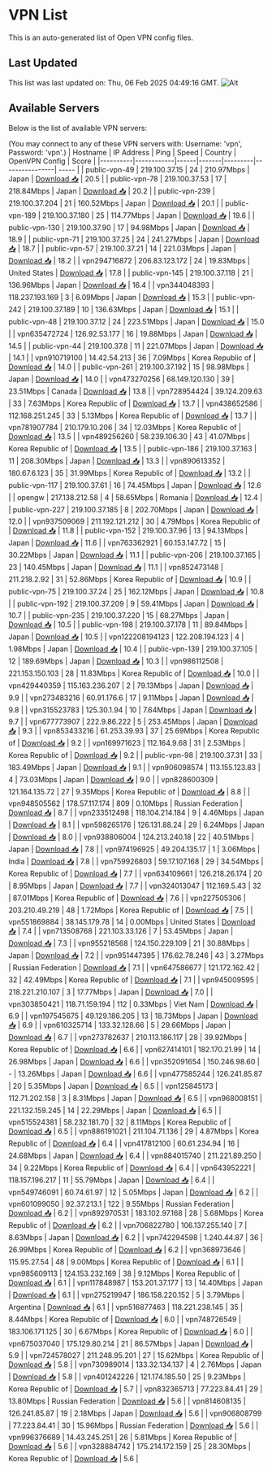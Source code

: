 # VPN List

This is an auto-generated list of Open VPN config files.

## Last Updated

This list was last updated on: Thu, 06 Feb 2025 04:49:16 GMT.
![Alt](https://repobeats.axiom.co/api/embed/186b98318ef1479477931607c1ad7d823f12451f.svg "Repobeats analytics image")

## Available Servers

Below is the list of available VPN servers:

(You may connect to any of these VPN servers with: Username: 'vpn', Password: 'vpn'.)
| Hostname | IP Address | Ping | Speed | Country | OpenVPN Config | Score |
|----------|------------|------|-------|---------|----------------| ----- |
| public-vpn-49 | 219.100.37.15 | 24 | 210.97Mbps | Japan | [Download 📥](./configs/server_0_JP.ovpn) | 20.5 |
| public-vpn-78 | 219.100.37.53 | 17 | 218.84Mbps | Japan | [Download 📥](./configs/server_1_JP.ovpn) | 20.2 |
| public-vpn-239 | 219.100.37.204 | 21 | 160.52Mbps | Japan | [Download 📥](./configs/server_2_JP.ovpn) | 20.1 |
| public-vpn-189 | 219.100.37.180 | 25 | 114.77Mbps | Japan | [Download 📥](./configs/server_3_JP.ovpn) | 19.6 |
| public-vpn-130 | 219.100.37.90 | 17 | 94.98Mbps | Japan | [Download 📥](./configs/server_4_JP.ovpn) | 18.9 |
| public-vpn-71 | 219.100.37.25 | 24 | 241.27Mbps | Japan | [Download 📥](./configs/server_5_JP.ovpn) | 18.7 |
| public-vpn-57 | 219.100.37.21 | 14 | 221.03Mbps | Japan | [Download 📥](./configs/server_6_JP.ovpn) | 18.2 |
| vpn294716872 | 206.83.123.172 | 24 | 19.83Mbps | United States | [Download 📥](./configs/server_7_US.ovpn) | 17.8 |
| public-vpn-145 | 219.100.37.118 | 21 | 136.96Mbps | Japan | [Download 📥](./configs/server_8_JP.ovpn) | 16.4 |
| vpn344048393 | 118.237.193.169 | 3 | 6.09Mbps | Japan | [Download 📥](./configs/server_9_JP.ovpn) | 15.3 |
| public-vpn-242 | 219.100.37.189 | 10 | 136.63Mbps | Japan | [Download 📥](./configs/server_10_JP.ovpn) | 15.1 |
| public-vpn-48 | 219.100.37.12 | 24 | 223.51Mbps | Japan | [Download 📥](./configs/server_11_JP.ovpn) | 15.0 |
| vpn635472724 | 126.92.53.177 | 16 | 19.88Mbps | Japan | [Download 📥](./configs/server_12_JP.ovpn) | 14.5 |
| public-vpn-44 | 219.100.37.8 | 11 | 221.07Mbps | Japan | [Download 📥](./configs/server_13_JP.ovpn) | 14.1 |
| vpn910719100 | 14.42.54.213 | 36 | 7.09Mbps | Korea Republic of | [Download 📥](./configs/server_14_KR.ovpn) | 14.0 |
| public-vpn-261 | 219.100.37.192 | 15 | 98.98Mbps | Japan | [Download 📥](./configs/server_15_JP.ovpn) | 14.0 |
| vpn473270256 | 68.149.120.130 | 39 | 23.51Mbps | Canada | [Download 📥](./configs/server_16_CA.ovpn) | 13.8 |
| vpn728954424 | 39.124.209.63 | 33 | 7.63Mbps | Korea Republic of | [Download 📥](./configs/server_17_KR.ovpn) | 13.7 |
| vpn438652586 | 112.168.251.245 | 33 | 5.13Mbps | Korea Republic of | [Download 📥](./configs/server_18_KR.ovpn) | 13.7 |
| vpn781907784 | 210.179.10.206 | 34 | 12.03Mbps | Korea Republic of | [Download 📥](./configs/server_19_KR.ovpn) | 13.5 |
| vpn489256260 | 58.239.106.30 | 43 | 41.07Mbps | Korea Republic of | [Download 📥](./configs/server_20_KR.ovpn) | 13.5 |
| public-vpn-186 | 219.100.37.163 | 11 | 208.30Mbps | Japan | [Download 📥](./configs/server_21_JP.ovpn) | 13.3 |
| vpn890613352 | 180.67.6.123 | 35 | 31.99Mbps | Korea Republic of | [Download 📥](./configs/server_22_KR.ovpn) | 13.2 |
| public-vpn-117 | 219.100.37.61 | 16 | 74.45Mbps | Japan | [Download 📥](./configs/server_23_JP.ovpn) | 12.6 |
| opengw | 217.138.212.58 | 4 | 58.65Mbps | Romania | [Download 📥](./configs/server_24_RO.ovpn) | 12.4 |
| public-vpn-227 | 219.100.37.185 | 8 | 202.70Mbps | Japan | [Download 📥](./configs/server_25_JP.ovpn) | 12.0 |
| vpn937509069 | 211.192.121.212 | 30 | 4.79Mbps | Korea Republic of | [Download 📥](./configs/server_26_KR.ovpn) | 11.8 |
| public-vpn-152 | 219.100.37.96 | 13 | 94.13Mbps | Japan | [Download 📥](./configs/server_27_JP.ovpn) | 11.6 |
| vpn763362921 | 60.153.147.72 | 15 | 30.22Mbps | Japan | [Download 📥](./configs/server_28_JP.ovpn) | 11.1 |
| public-vpn-206 | 219.100.37.165 | 23 | 140.45Mbps | Japan | [Download 📥](./configs/server_29_JP.ovpn) | 11.1 |
| vpn852473148 | 211.218.2.92 | 31 | 52.86Mbps | Korea Republic of | [Download 📥](./configs/server_30_KR.ovpn) | 10.9 |
| public-vpn-75 | 219.100.37.24 | 25 | 162.12Mbps | Japan | [Download 📥](./configs/server_31_JP.ovpn) | 10.8 |
| public-vpn-192 | 219.100.37.209 | 9 | 59.41Mbps | Japan | [Download 📥](./configs/server_32_JP.ovpn) | 10.7 |
| public-vpn-235 | 219.100.37.220 | 15 | 68.27Mbps | Japan | [Download 📥](./configs/server_33_JP.ovpn) | 10.5 |
| public-vpn-198 | 219.100.37.178 | 11 | 89.84Mbps | Japan | [Download 📥](./configs/server_34_JP.ovpn) | 10.5 |
| vpn122208194123 | 122.208.194.123 | 4 | 1.98Mbps | Japan | [Download 📥](./configs/server_35_JP.ovpn) | 10.4 |
| public-vpn-139 | 219.100.37.105 | 12 | 189.69Mbps | Japan | [Download 📥](./configs/server_36_JP.ovpn) | 10.3 |
| vpn986112508 | 221.153.150.103 | 28 | 11.83Mbps | Korea Republic of | [Download 📥](./configs/server_37_KR.ovpn) | 10.0 |
| vpn429440359 | 115.163.236.207 | 2 | 79.13Mbps | Japan | [Download 📥](./configs/server_38_JP.ovpn) | 9.9 |
| vpn273483216 | 60.91.176.6 | 17 | 9.11Mbps | Japan | [Download 📥](./configs/server_39_JP.ovpn) | 9.8 |
| vpn315523783 | 125.30.1.94 | 10 | 7.64Mbps | Japan | [Download 📥](./configs/server_40_JP.ovpn) | 9.7 |
| vpn677773907 | 222.9.86.222 | 5 | 253.45Mbps | Japan | [Download 📥](./configs/server_41_JP.ovpn) | 9.3 |
| vpn853433216 | 61.253.39.93 | 37 | 25.69Mbps | Korea Republic of | [Download 📥](./configs/server_42_KR.ovpn) | 9.2 |
| vpn169971623 | 112.164.9.68 | 31 | 2.53Mbps | Korea Republic of | [Download 📥](./configs/server_43_KR.ovpn) | 9.2 |
| public-vpn-98 | 219.100.37.31 | 33 | 183.49Mbps | Japan | [Download 📥](./configs/server_44_JP.ovpn) | 9.1 |
| vpn906098574 | 113.155.123.83 | 4 | 73.03Mbps | Japan | [Download 📥](./configs/server_45_JP.ovpn) | 9.0 |
| vpn828600309 | 121.164.135.72 | 27 | 9.35Mbps | Korea Republic of | [Download 📥](./configs/server_46_KR.ovpn) | 8.8 |
| vpn948505562 | 178.57.117.174 | 809 | 0.10Mbps | Russian Federation | [Download 📥](./configs/server_47_RU.ovpn) | 8.7 |
| vpn233512498 | 118.104.214.184 | 9 | 4.46Mbps | Japan | [Download 📥](./configs/server_48_JP.ovpn) | 8.1 |
| vpn598265176 | 126.131.88.24 | 29 | 6.24Mbps | Japan | [Download 📥](./configs/server_49_JP.ovpn) | 8.0 |
| vpn938806004 | 124.213.240.18 | 22 | 40.51Mbps | Japan | [Download 📥](./configs/server_50_JP.ovpn) | 7.8 |
| vpn974196925 | 49.204.135.17 | 1 | 3.06Mbps | India | [Download 📥](./configs/server_51_IN.ovpn) | 7.8 |
| vpn759926803 | 59.17.107.168 | 29 | 34.54Mbps | Korea Republic of | [Download 📥](./configs/server_52_KR.ovpn) | 7.7 |
| vpn634109661 | 126.218.26.174 | 20 | 8.95Mbps | Japan | [Download 📥](./configs/server_53_JP.ovpn) | 7.7 |
| vpn324013047 | 112.169.5.43 | 32 | 87.01Mbps | Korea Republic of | [Download 📥](./configs/server_54_KR.ovpn) | 7.6 |
| vpn227505306 | 203.210.49.219 | 48 | 1.72Mbps | Korea Republic of | [Download 📥](./configs/server_55_KR.ovpn) | 7.5 |
| vpn551869884 | 38.145.179.78 | 14 | 0.00Mbps | United States | [Download 📥](./configs/server_56_US.ovpn) | 7.4 |
| vpn713508768 | 221.103.33.126 | 7 | 53.45Mbps | Japan | [Download 📥](./configs/server_57_JP.ovpn) | 7.3 |
| vpn955218568 | 124.150.229.109 | 21 | 30.88Mbps | Japan | [Download 📥](./configs/server_58_JP.ovpn) | 7.2 |
| vpn951447395 | 176.62.78.246 | 43 | 3.27Mbps | Russian Federation | [Download 📥](./configs/server_59_RU.ovpn) | 7.1 |
| vpn647586677 | 121.172.162.42 | 32 | 42.49Mbps | Korea Republic of | [Download 📥](./configs/server_60_KR.ovpn) | 7.1 |
| vpn945009595 | 218.221.210.107 | 3 | 17.77Mbps | Japan | [Download 📥](./configs/server_61_JP.ovpn) | 7.0 |
| vpn303850421 | 118.71.159.194 | 112 | 0.33Mbps | Viet Nam | [Download 📥](./configs/server_62_VN.ovpn) | 6.9 |
| vpn197545675 | 49.129.186.205 | 13 | 18.73Mbps | Japan | [Download 📥](./configs/server_63_JP.ovpn) | 6.9 |
| vpn610325714 | 133.32.128.66 | 5 | 29.66Mbps | Japan | [Download 📥](./configs/server_64_JP.ovpn) | 6.7 |
| vpn273782637 | 210.113.186.117 | 28 | 39.92Mbps | Korea Republic of | [Download 📥](./configs/server_65_KR.ovpn) | 6.6 |
| vpn627414101 | 182.170.21.99 | 14 | 26.98Mbps | Japan | [Download 📥](./configs/server_66_JP.ovpn) | 6.6 |
| vpn352091654 | 150.246.98.60 | - | 13.26Mbps | Japan | [Download 📥](./configs/server_67_JP.ovpn) | 6.6 |
| vpn477585244 | 126.241.85.87 | 20 | 5.35Mbps | Japan | [Download 📥](./configs/server_68_JP.ovpn) | 6.5 |
| vpn125845173 | 112.71.202.158 | 3 | 8.31Mbps | Japan | [Download 📥](./configs/server_69_JP.ovpn) | 6.5 |
| vpn968008151 | 221.132.159.245 | 14 | 22.29Mbps | Japan | [Download 📥](./configs/server_70_JP.ovpn) | 6.5 |
| vpn515524381 | 58.232.181.70 | 32 | 8.11Mbps | Korea Republic of | [Download 📥](./configs/server_71_KR.ovpn) | 6.5 |
| vpn886191021 | 211.104.71.136 | 29 | 4.87Mbps | Korea Republic of | [Download 📥](./configs/server_72_KR.ovpn) | 6.4 |
| vpn417812100 | 60.61.234.94 | 16 | 24.68Mbps | Japan | [Download 📥](./configs/server_73_JP.ovpn) | 6.4 |
| vpn884015740 | 211.221.89.250 | 34 | 9.22Mbps | Korea Republic of | [Download 📥](./configs/server_74_KR.ovpn) | 6.4 |
| vpn643952221 | 118.157.196.217 | 11 | 55.79Mbps | Japan | [Download 📥](./configs/server_75_JP.ovpn) | 6.4 |
| vpn549746091 | 60.74.61.97 | 12 | 5.05Mbps | Japan | [Download 📥](./configs/server_76_JP.ovpn) | 6.2 |
| vpn601099050 | 92.37.213.1 | 122 | 9.55Mbps | Russian Federation | [Download 📥](./configs/server_77_RU.ovpn) | 6.2 |
| vpn892970531 | 183.102.97.168 | 28 | 5.68Mbps | Korea Republic of | [Download 📥](./configs/server_78_KR.ovpn) | 6.2 |
| vpn706822780 | 106.137.255.140 | 7 | 8.63Mbps | Japan | [Download 📥](./configs/server_79_JP.ovpn) | 6.2 |
| vpn742294598 | 1.240.44.87 | 36 | 26.99Mbps | Korea Republic of | [Download 📥](./configs/server_80_KR.ovpn) | 6.2 |
| vpn368973646 | 115.95.27.54 | 48 | 9.00Mbps | Korea Republic of | [Download 📥](./configs/server_81_KR.ovpn) | 6.1 |
| vpn985609113 | 124.153.232.169 | 38 | 9.12Mbps | Korea Republic of | [Download 📥](./configs/server_82_KR.ovpn) | 6.1 |
| vpn117848987 | 153.201.37.177 | 13 | 14.40Mbps | Japan | [Download 📥](./configs/server_83_JP.ovpn) | 6.1 |
| vpn275219947 | 186.158.220.152 | 5 | 3.79Mbps | Argentina | [Download 📥](./configs/server_84_AR.ovpn) | 6.1 |
| vpn516877463 | 118.221.238.145 | 35 | 8.44Mbps | Korea Republic of | [Download 📥](./configs/server_85_KR.ovpn) | 6.0 |
| vpn748726549 | 183.106.171.125 | 30 | 6.67Mbps | Korea Republic of | [Download 📥](./configs/server_86_KR.ovpn) | 6.0 |
| vpn675037040 | 175.129.80.214 | 21 | 86.57Mbps | Japan | [Download 📥](./configs/server_87_JP.ovpn) | 5.9 |
| vpn724578027 | 211.248.95.201 | 27 | 15.62Mbps | Korea Republic of | [Download 📥](./configs/server_88_KR.ovpn) | 5.8 |
| vpn730989014 | 133.32.134.137 | 4 | 2.76Mbps | Japan | [Download 📥](./configs/server_89_JP.ovpn) | 5.8 |
| vpn401242226 | 121.174.185.50 | 25 | 9.23Mbps | Korea Republic of | [Download 📥](./configs/server_90_KR.ovpn) | 5.7 |
| vpn832365713 | 77.223.84.41 | 29 | 13.80Mbps | Russian Federation | [Download 📥](./configs/server_91_RU.ovpn) | 5.6 |
| vpn814608135 | 126.241.85.87 | 19 | 2.18Mbps | Japan | [Download 📥](./configs/server_92_JP.ovpn) | 5.6 |
| vpn906808799 | 77.223.84.41 | 30 | 15.96Mbps | Russian Federation | [Download 📥](./configs/server_93_RU.ovpn) | 5.6 |
| vpn996376689 | 14.43.245.251 | 26 | 5.81Mbps | Korea Republic of | [Download 📥](./configs/server_94_KR.ovpn) | 5.6 |
| vpn328884742 | 175.214.172.159 | 25 | 28.30Mbps | Korea Republic of | [Download 📥](./configs/server_95_KR.ovpn) | 5.6 |
